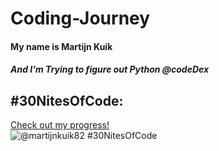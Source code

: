 # Coding-Journey

<h4>My name is Martijn Kuik</h4>
 <h5>And I'm Trying to figure out Python @codeDex</h5>

## #30NitesOfCode:
  [Check out my progress!](https://www.codedex.io/@martijnkuik82/30-nites-of-code)  
  ![@martijnkuik82 #30NitesOfCode](https://www.codedex.io/api/petStatus?user=martijnkuik82)
